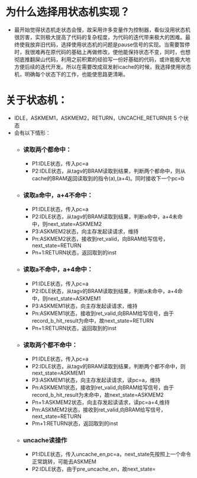 # 为什么选择用状态机实现？
- 最开始觉得状态机走状态会慢，故采用许多变量作为控制器，看似没用状态机很厉害，实则极大提高了代码的复杂程度，为代码的迭代带来极大的困难。最终使我放弃旧代码，选择使用状态机的问题是pause信号的实现。当需要暂停时，我很难再在原代码的基础上再做修改，使他能保持状态不变，同时，也想彻底推翻屎山代码，利用之前积累的经验写一份好基础的代码，或许能极大地方便后续的迭代开发。所以在需要改成双发射icache的时候，我选择使用状态机，明确每个状态下的工作，也能使思路更清晰。

# 关于状态机：
- IDLE，ASKMEM1，ASKMEM2，RETURN，UNCACHE_RETURN共 5 个状态
- 会有以下情形：
  - ### 读取两个都命中：
    - P1:IDLE状态，传入pc=a
    - P2:IDLE状态，从tagv的BRAM读取到结果，判断两个都命中，则从cache的BRAM返回读取到的指令(a),(a+4)。同时接收下一个pc=b
  - ### 读取a命中，a+4不命中：
    - P1:IDLE状态，传入pc=a
    - P2:IDLE状态，从tagv的BRAM读取到结果，判断a命中，a+4未命中，则next_state=ASKMEM2
    - P3:ASKMEM2状态，向主存发起读请求，维持
    - Pn:ASKMEM2状态，接收到ret_valid，向BRAM给写信号，next_state=RETURN
    - Pn+1:RETURN状态，返回取到的inst
  - ### 读取a不命中，a+4命中：
    - P1:IDLE状态，传入pc=a
    - P2:IDLE状态，从tagv的BRAM读取到结果，判断a未命中，a+4命中，则next_state=ASKMEM1
    - P3:ASKMEM1状态，向主存发起读请求，维持
    - Pn:ASKMEM1状态，接收到ret_valid,向BRAM给写信号，由于record_b_hit_result为命中，故next_state=RETURN
    - Pn+1:RETURN状态，返回取到的inst
  - ### 读取两个都不命中：
    - P1:IDLE状态，传入pc=a
    - P2:IDLE状态，从tagv的BRAM读取到结果，判断两个都不命中，则next_state=ASKMEM1
    - P3:ASKMEM1状态，向主存发起读请求，读pc=a，维持
    - Pn:ASKMEM1状态，接收到ret_valid,向BRAM给写信号，由于record_b_hit_result为未命中，故next_state=ASKMEM2
    - Pn+1:ASKMEM2状态，向主存发起读请求，读pc=a+4,维持
    - Pm:ASKMEM2状态，接收到ret_valid,向BRAM给写信号，next_state=RETURN
    - Pm+1:RETURN状态，返回取到的inst
  - ### uncache读操作
    - P1:IDLE状态，传入uncache_en,pc=a，next_state先按照上一个命令正常跳转，可能去ASKMEM
    - P2:IDLE状态，由于pre_uncache_en，故next_state=
